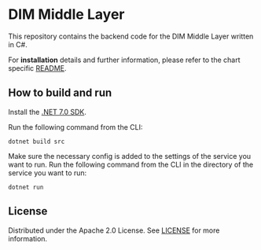 # DIM Middle Layer

This repository contains the backend code for the DIM Middle Layer written in C#.

For **installation** details and further information, please refer to the chart specific [README](./charts/dim/README.md).

## How to build and run

Install the [.NET 7.0 SDK](https://www.microsoft.com/net/download).

Run the following command from the CLI:

```console
dotnet build src
```

Make sure the necessary config is added to the settings of the service you want to run.
Run the following command from the CLI in the directory of the service you want to run:

```console
dotnet run
```

## License

Distributed under the Apache 2.0 License.
See [LICENSE](./LICENSE) for more information.
